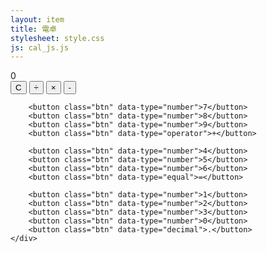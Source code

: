 ```yaml
---
layout: item
title: 電卓
stylesheet: style.css
js: cal_js.js
---
```

<div class="calculator">
    <div class="display" id="display">0</div>
    <div class="buttons">
        <button class="btn" data-type="clear">C</button>
        <button class="btn" data-type="operator">÷</button>
        <button class="btn" data-type="operator">×</button>
        <button class="btn" data-type="operator">-</button>
        
        <button class="btn" data-type="number">7</button>
        <button class="btn" data-type="number">8</button>
        <button class="btn" data-type="number">9</button>
        <button class="btn" data-type="operator">+</button>
        
        <button class="btn" data-type="number">4</button>
        <button class="btn" data-type="number">5</button>
        <button class="btn" data-type="number">6</button>
        <button class="btn" data-type="equal">=</button>
        
        <button class="btn" data-type="number">1</button>
        <button class="btn" data-type="number">2</button>
        <button class="btn" data-type="number">3</button>
        <button class="btn" data-type="number">0</button>
        <button class="btn" data-type="decimal">.</button>
    </div>
</div>
